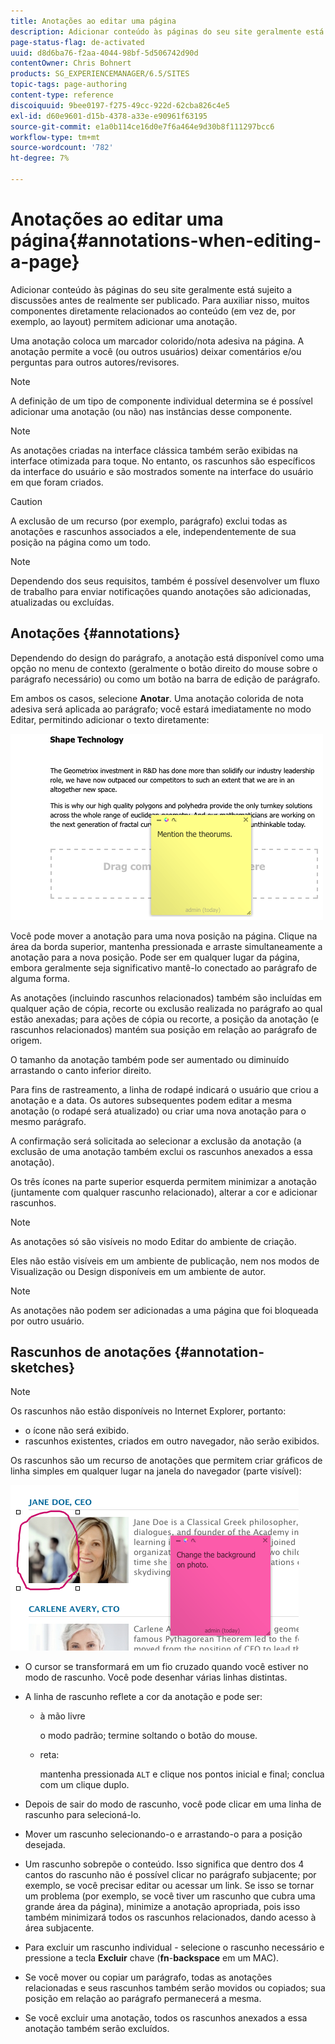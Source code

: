 ```yaml
---
title: Anotações ao editar uma página
description: Adicionar conteúdo às páginas do seu site geralmente está sujeito a discussões antes de realmente ser publicado. Para auxiliar nisso, muitos componentes diretamente relacionados ao conteúdo permitem adicionar uma anotação.
page-status-flag: de-activated
uuid: d8d6ba76-f2aa-4044-98bf-5d506742d90d
contentOwner: Chris Bohnert
products: SG_EXPERIENCEMANAGER/6.5/SITES
topic-tags: page-authoring
content-type: reference
discoiquuid: 9bee0197-f275-49cc-922d-62cba826c4e5
exl-id: d60e9601-d15b-4378-a33e-e90961f63195
source-git-commit: e1a0b114ce16d0e7f6a464e9d30b8f111297bcc6
workflow-type: tm+mt
source-wordcount: '782'
ht-degree: 7%

---
```


# Anotações ao editar uma página{#annotations-when-editing-a-page}

Adicionar conteúdo às páginas do seu site geralmente está sujeito a discussões antes de realmente ser publicado. Para auxiliar nisso, muitos componentes diretamente relacionados ao conteúdo (em vez de, por exemplo, ao layout) permitem adicionar uma anotação.

Uma anotação coloca um marcador colorido/nota adesiva na página. A anotação permite a você (ou outros usuários) deixar comentários e/ou perguntas para outros autores/revisores.

>[!NOTE]
>
>A definição de um tipo de componente individual determina se é possível adicionar uma anotação (ou não) nas instâncias desse componente.

>[!NOTE]
>
>As anotações criadas na interface clássica também serão exibidas na interface otimizada para toque. No entanto, os rascunhos são específicos da interface do usuário e são mostrados somente na interface do usuário em que foram criados.

>[!CAUTION]
>
>A exclusão de um recurso (por exemplo, parágrafo) exclui todas as anotações e rascunhos associados a ele, independentemente de sua posição na página como um todo.

>[!NOTE]
>
>Dependendo dos seus requisitos, também é possível desenvolver um fluxo de trabalho para enviar notificações quando anotações são adicionadas, atualizadas ou excluídas.

## Anotações {#annotations}

Dependendo do design do parágrafo, a anotação está disponível como uma opção no menu de contexto (geralmente o botão direito do mouse sobre o parágrafo necessário) ou como um botão na barra de edição de parágrafo.

Em ambos os casos, selecione **Anotar**. Uma anotação colorida de nota adesiva será aplicada ao parágrafo; você estará imediatamente no modo Editar, permitindo adicionar o texto diretamente:

![chlimage_1-137](assets/chlimage_1-137.png)

Você pode mover a anotação para uma nova posição na página. Clique na área da borda superior, mantenha pressionada e arraste simultaneamente a anotação para a nova posição. Pode ser em qualquer lugar da página, embora geralmente seja significativo mantê-lo conectado ao parágrafo de alguma forma.

As anotações (incluindo rascunhos relacionados) também são incluídas em qualquer ação de cópia, recorte ou exclusão realizada no parágrafo ao qual estão anexadas; para ações de cópia ou recorte, a posição da anotação (e rascunhos relacionados) mantém sua posição em relação ao parágrafo de origem.

O tamanho da anotação também pode ser aumentado ou diminuído arrastando o canto inferior direito.

Para fins de rastreamento, a linha de rodapé indicará o usuário que criou a anotação e a data. Os autores subsequentes podem editar a mesma anotação (o rodapé será atualizado) ou criar uma nova anotação para o mesmo parágrafo.

A confirmação será solicitada ao selecionar a exclusão da anotação (a exclusão de uma anotação também exclui os rascunhos anexados a essa anotação).

Os três ícones na parte superior esquerda permitem minimizar a anotação (juntamente com qualquer rascunho relacionado), alterar a cor e adicionar rascunhos.

>[!NOTE]
>
>As anotações só são visíveis no modo Editar do ambiente de criação.
>
>Eles não estão visíveis em um ambiente de publicação, nem nos modos de Visualização ou Design disponíveis em um ambiente de autor.

>[!NOTE]
>
>As anotações não podem ser adicionadas a uma página que foi bloqueada por outro usuário.

## Rascunhos de anotações {#annotation-sketches}

>[!NOTE]
>
>Os rascunhos não estão disponíveis no Internet Explorer, portanto:
>
>* o ícone não será exibido.
>* rascunhos existentes, criados em outro navegador, não serão exibidos.
>


Os rascunhos são um recurso de anotações que permitem criar gráficos de linha simples em qualquer lugar na janela do navegador (parte visível):

![chlimage_1-138](assets/chlimage_1-138.png)

* O cursor se transformará em um fio cruzado quando você estiver no modo de rascunho. Você pode desenhar várias linhas distintas.
* A linha de rascunho reflete a cor da anotação e pode ser:

   * à mão livre

      o modo padrão; termine soltando o botão do mouse.

   * reta:

      mantenha pressionada `ALT` e clique nos pontos inicial e final; conclua com um clique duplo.

* Depois de sair do modo de rascunho, você pode clicar em uma linha de rascunho para selecioná-lo.
* Mover um rascunho selecionando-o e arrastando-o para a posição desejada.
* Um rascunho sobrepõe o conteúdo. Isso significa que dentro dos 4 cantos do rascunho não é possível clicar no parágrafo subjacente; por exemplo, se você precisar editar ou acessar um link. Se isso se tornar um problema (por exemplo, se você tiver um rascunho que cubra uma grande área da página), minimize a anotação apropriada, pois isso também minimizará todos os rascunhos relacionados, dando acesso à área subjacente.
* Para excluir um rascunho individual - selecione o rascunho necessário e pressione a tecla **Excluir** chave (**fn**-**backspace** em um MAC).

* Se você mover ou copiar um parágrafo, todas as anotações relacionadas e seus rascunhos também serão movidos ou copiados; sua posição em relação ao parágrafo permanecerá a mesma.
* Se você excluir uma anotação, todos os rascunhos anexados a essa anotação também serão excluídos.

